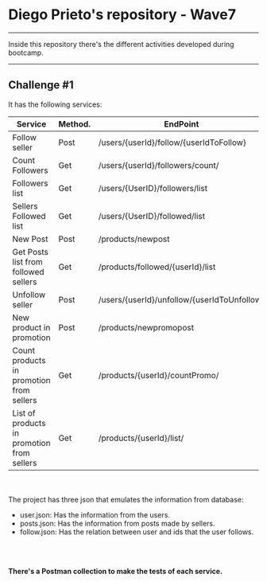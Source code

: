 # Diego Prieto's repository - Wave7
---
Inside this repository there's the different activities developed during bootcamp.

---
## Challenge #1

It has the following services:

Service                 | Method.   |EndPoint
------------------------|-----------|-----------
Follow seller           |Post       |/users/{userId}/follow/{userIdToFollow}
Count Followers         |Get        |/users/{userId}/followers/count/
Followers list          |Get        |/users/{UserID}/followers/list
Sellers Followed list   |Get        |/users/{UserID}/followed/list
New Post                |Post       |/products/newpost
Get Posts list from followed <br>sellers|Get      |/products/followed/{userId}/list
Unfollow seller         |Post       |/users/{userId}/unfollow/{userIdToUnfollow}
New product in promotion|Post       |/products/newpromopost
Count products in promotion <br> from sellers  |Get      |/products/{userId}/countPromo/
List of products in promotion <br> from sellers |Get      |/products/{userId}/list/

<br>
<br>
The project has three json that emulates the information from database:

* user.json: Has the information from the users.
* posts.json: Has the information from posts made by sellers.
* follow.json: Has the relation between user and ids that the user follows.

<br>
<br>

__There's a Postman collection to make the tests of each service.__





